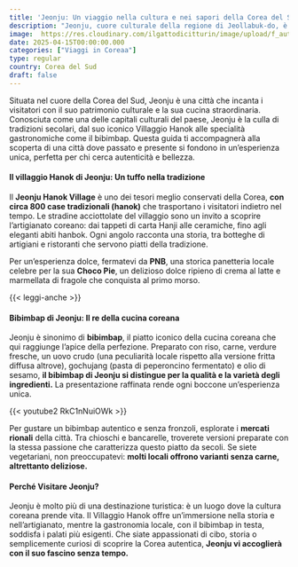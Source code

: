 ```yaml
---
title: 'Jeonju: Un viaggio nella cultura e nei sapori della Corea del Sud'
description: "Jeonju, cuore culturale della regione di Jeollabuk-do, è una destinazione imperdibile per chi desidera immergersi nelle tradizioni, nell’architettura e nella gastronomia della Corea del Sud. Famosa per il suo incantevole Villaggio Hanok e il rinomato bibimbap, Jeonju offre un’esperienza autentica che unisce storia, artigianato e sapori indimenticabili."
image:  https://res.cloudinary.com/ilgattodicitturin/image/upload/f_auto,q_auto,w_800,dpr_auto/v1657123237/Articoli/Corea/jeonju-hanok-village_zdu1a1.jpg
date: 2025-04-15T00:00:00.000
categories: ["Viaggi in Coreaa"]
type: regular
country: Corea del Sud
draft: false
---
```

Situata nel cuore della Corea del Sud, Jeonju è una città che incanta i visitatori con il suo patrimonio culturale e la sua cucina straordinaria. Conosciuta come una delle capitali culturali del paese, Jeonju è la culla di tradizioni secolari, dal suo iconico Villaggio Hanok alle specialità gastronomiche come il bibimbap. Questa guida ti accompagnerà alla scoperta di una città dove passato e presente si fondono in un’esperienza unica, perfetta per chi cerca autenticità e bellezza.

#### Il villaggio Hanok di Jeonju: Un tuffo nella tradizione
Il **Jeonju Hanok Village** è uno dei tesori meglio conservati della Corea, **con circa 800 case tradizionali (hanok)** che trasportano i visitatori indietro nel tempo. Le stradine acciottolate del villaggio sono un invito a scoprire l’artigianato coreano: dai tappeti di carta Hanji alle ceramiche, fino agli eleganti abiti hanbok. Ogni angolo racconta una storia, tra botteghe di artigiani e ristoranti che servono piatti della tradizione.

Per un’esperienza dolce, fermatevi da **PNB**, una storica panetteria locale celebre per la sua **Choco Pie**, un delizioso dolce ripieno di crema al latte e marmellata di fragole che conquista al primo morso.

{{< leggi-anche >}}

#### Bibimbap di Jeonju: Il re della cucina coreana
Jeonju è sinonimo di **bibimbap**, il piatto iconico della cucina coreana che qui raggiunge l’apice della perfezione. Preparato con riso, carne, verdure fresche, un uovo crudo (una peculiarità locale rispetto alla versione fritta diffusa altrove), gochujang (pasta di peperoncino fermentato) e olio di sesamo, **il bibimbap di Jeonju si distingue per la qualità e la varietà degli ingredienti.** La presentazione raffinata rende ogni boccone un’esperienza unica.

{{< youtube2 RkC1nNuiOWk >}}

Per gustare un bibimbap autentico e senza fronzoli, esplorate i **mercati rionali** della città. Tra chioschi e bancarelle, troverete versioni preparate con la stessa passione che caratterizza questo piatto da secoli. Se siete vegetariani, non preoccupatevi: **molti locali offrono varianti senza carne, altrettanto deliziose.**

#### Perché Visitare Jeonju?
Jeonju è molto più di una destinazione turistica: è un luogo dove la cultura coreana prende vita. Il Villaggio Hanok offre un’immersione nella storia e nell’artigianato, mentre la gastronomia locale, con il bibimbap in testa, soddisfa i palati più esigenti. Che siate appassionati di cibo, storia o semplicemente curiosi di scoprire la Corea autentica, **Jeonju vi accoglierà con il suo fascino senza tempo.**

 
